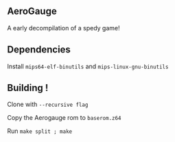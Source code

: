 
## AeroGauge

A early decompilation of a spedy game!

## Dependencies

Install ``mips64-elf-binutils`` and ``mips-linux-gnu-binutils
``
## Building !
Clone with ``--recursive flag``

Copy the Aerogauge rom to ``baserom.z64``

Run ``make split ; make``
